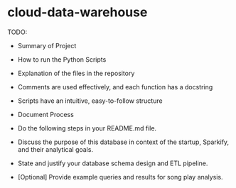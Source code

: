 # cloud-data-warehouse
TODO:
- Summary of Project
- How to run the Python Scripts
- Explanation of the files in the repository
- Comments are used effectively, and each function has a docstring
- Scripts have an intuitive, easy-to-follow structure


- Document Process
- Do the following steps in your README.md file.

- Discuss the purpose of this database in context of the startup, Sparkify, and their analytical goals.
- State and justify your database schema design and ETL pipeline.
- [Optional] Provide example queries and results for song play analysis.
